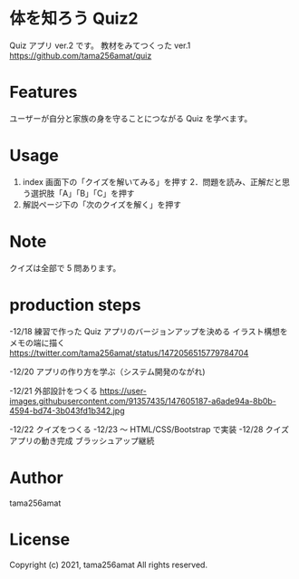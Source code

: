 # 体を知ろう Quiz2

Quiz アプリ ver.2 です。
教材をみてつくった ver.1 https://github.com/tama256amat/quiz

# Features

ユーザーが自分と家族の身を守ることにつながる Quiz を学べます。

# Usage

1. index 画面下の「クイズを解いてみる」を押す
   2．問題を読み、正解だと思う選択肢「A」「B」「C」を押す
2. 解説ページ下の「次のクイズを解く」を押す

# Note

クイズは全部で 5 問あります。

# production steps

-12/18 練習で作った Quiz アプリのバージョンアップを決める
イラスト構想をメモの端に描く
https://twitter.com/tama256amat/status/1472056515779784704

-12/20 アプリの作り方を学ぶ（システム開発のながれ)

-12/21 外部設計をつくる
https://user-images.githubusercontent.com/91357435/147605187-a6ade94a-8b0b-4594-bd74-3b043fd1b342.jpg

-12/22 クイズをつくる
-12/23 ～ HTML/CSS/Bootstrap で実装
-12/28 クイズアプリの動き完成 ブラッシュアップ継続

# Author

tama256amat

# License

Copyright (c) 2021, tama256amat All rights reserved.
